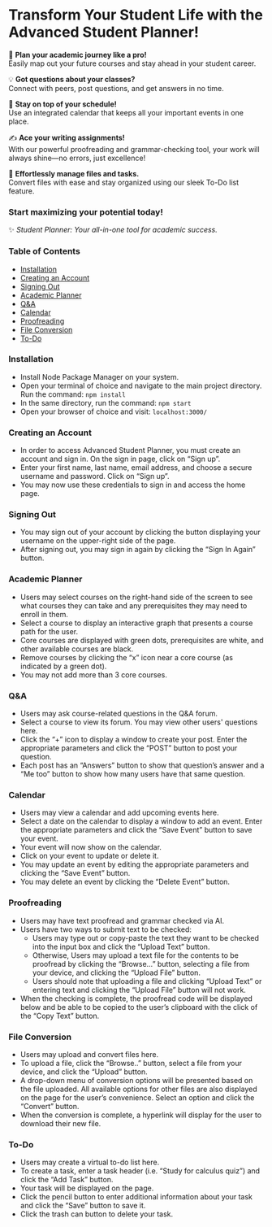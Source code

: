 # Transform Your Student Life with the **Advanced Student Planner!**

🚀 **Plan your academic journey like a pro!**  
Easily map out your future courses and stay ahead in your student career.

💡 **Got questions about your classes?**  
Connect with peers, post questions, and get answers in no time.

📅 **Stay on top of your schedule!**  
Use an integrated calendar that keeps all your important events in one place.

✍️ **Ace your writing assignments!**  
With our powerful proofreading and grammar-checking tool, your work will always shine—no errors, just excellence!

📂 **Effortlessly manage files and tasks.**  
Convert files with ease and stay organized using our sleek To-Do list feature.

### **Start maximizing your potential today!**  
✨ *Student Planner: Your all-in-one tool for academic success.*

### Table of Contents

- [Installation](#installation)
- [Creating an Account](#creating-an-account)
- [Signing Out](#signing-out)
- [Academic Planner](#academic-planner)
- [Q&A](#q&a)
- [Calendar](#calendar)
- [Proofreading](#proofreading)
- [File Conversion](#file-conversion)
- [To-Do](#to-do)

### Installation

- Install Node Package Manager on your system.
- Open your terminal of choice and navigate to the main project directory. Run the command: `npm install`
- In the same directory, run the command: `npm start`
- Open your browser of choice and visit: `localhost:3000/`

### Creating an Account

- In order to access Advanced Student Planner, you must create an account and sign in. On the sign in page, click on “Sign up”.
- Enter your first name, last name, email address, and choose a secure username and password. Click on “Sign up”.
- You may now use these credentials to sign in and access the home page.

### Signing Out

- You may sign out of your account by clicking the button displaying your username on the upper-right side of the page.
- After signing out, you may sign in again by clicking the “Sign In Again” button.

### Academic Planner

- Users may select courses on the right-hand side of the screen to see what courses they can take and any prerequisites they may need to enroll in them.
- Select a course to display an interactive graph that presents a course path for the user.
- Core courses are displayed with green dots, prerequisites are white, and other available courses are black.
- Remove courses by clicking the “x” icon near a core course (as indicated by a green dot).
- You may not add more than 3 core courses.

### Q&A

- Users may ask course-related questions in the Q&A forum.
- Select a course to view its forum. You may view other users' questions here.
- Click the “+” icon to display a window to create your post. Enter the appropriate parameters and click the “POST” button to post your question.
- Each post has an “Answers” button to show that question’s answer and a “Me too” button to show how many users have that same question.

### Calendar

- Users may view a calendar and add upcoming events here.
- Select a date on the calendar to display a window to add an event. Enter the appropriate parameters and click the “Save Event” button to save your event.
- Your event will now show on the calendar.
- Click on your event to update or delete it.
- You may update an event by editing the appropriate parameters and clicking the “Save Event” button.
- You may delete an event by clicking the “Delete Event” button.

### Proofreading

- Users may have text proofread and grammar checked via AI.
- Users have two ways to submit text to be checked:
  - Users may type out or copy-paste the text they want to be checked into the input box and click the “Upload Text” button.
  - Otherwise, Users may upload a text file for the contents to be proofread by clicking the “Browse…” button, selecting a file from your device, and clicking the “Upload File” button.
  - Users should note that uploading a file and clicking “Upload Text” or entering text and clicking the “Upload File” button will not work.
- When the checking is complete, the proofread code will be displayed below and be able to be copied to the user’s clipboard with the click of the “Copy Text” button.

### File Conversion

- Users may upload and convert files here.
- To upload a file, click the “Browse..” button, select a file from your device, and click the “Upload” button.
- A drop-down menu of conversion options will be presented based on the file uploaded. All available options for other files are also displayed on the page for the user’s convenience. Select an option and click the “Convert” button.
- When the conversion is complete, a hyperlink will display for the user to download their new file.

### To-Do

- Users may create a virtual to-do list here.
- To create a task, enter a task header (i.e. “Study for calculus quiz”) and click the “Add Task” button.
- Your task will be displayed on the page.
- Click the pencil button to enter additional information about your task and click the “Save” button to save it.
- Click the trash can button to delete your task.
